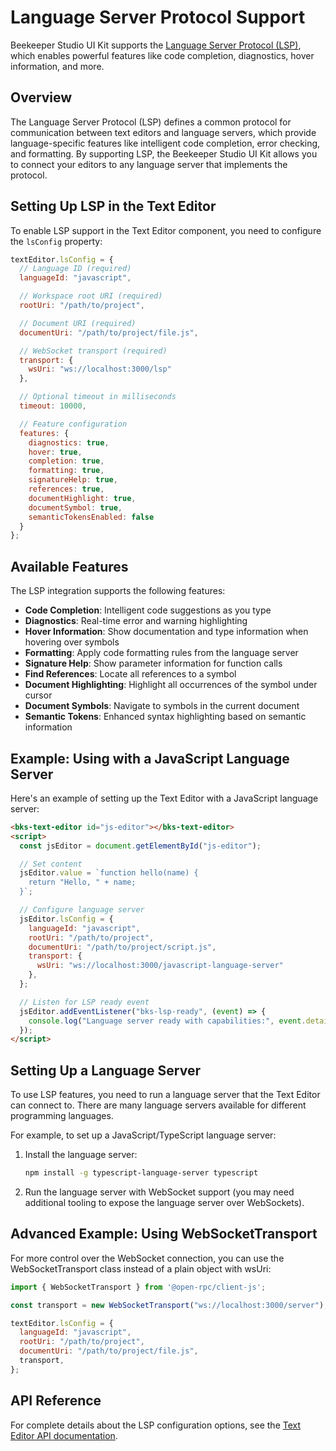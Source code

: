 # Language Server Protocol Support

Beekeeper Studio UI Kit supports the [Language Server Protocol (LSP)](https://microsoft.github.io/language-server-protocol/), which enables powerful features like code completion, diagnostics, hover information, and more.

## Overview

The Language Server Protocol (LSP) defines a common protocol for communication between text editors and language servers, which provide language-specific features like intelligent code completion, error checking, and formatting. By supporting LSP, the Beekeeper Studio UI Kit allows you to connect your editors to any language server that implements the protocol.

## Setting Up LSP in the Text Editor

To enable LSP support in the Text Editor component, you need to configure the `lsConfig` property:

```js
textEditor.lsConfig = {
  // Language ID (required)
  languageId: "javascript",

  // Workspace root URI (required)
  rootUri: "/path/to/project",

  // Document URI (required)
  documentUri: "/path/to/project/file.js",

  // WebSocket transport (required)
  transport: {
    wsUri: "ws://localhost:3000/lsp"
  },

  // Optional timeout in milliseconds
  timeout: 10000,

  // Feature configuration
  features: {
    diagnostics: true,
    hover: true,
    completion: true,
    formatting: true,
    signatureHelp: true,
    references: true,
    documentHighlight: true,
    documentSymbol: true,
    semanticTokensEnabled: false
  }
};
```

## Available Features

The LSP integration supports the following features:

- **Code Completion**: Intelligent code suggestions as you type
- **Diagnostics**: Real-time error and warning highlighting
- **Hover Information**: Show documentation and type information when hovering over symbols
- **Formatting**: Apply code formatting rules from the language server
- **Signature Help**: Show parameter information for function calls
- **Find References**: Locate all references to a symbol
- **Document Highlighting**: Highlight all occurrences of the symbol under cursor
- **Document Symbols**: Navigate to symbols in the current document
- **Semantic Tokens**: Enhanced syntax highlighting based on semantic information

## Example: Using with a JavaScript Language Server

Here's an example of setting up the Text Editor with a JavaScript language server:

```html
<bks-text-editor id="js-editor"></bks-text-editor>
<script>
  const jsEditor = document.getElementById("js-editor");

  // Set content
  jsEditor.value = `function hello(name) {
    return "Hello, " + name;
  }`;

  // Configure language server
  jsEditor.lsConfig = {
    languageId: "javascript",
    rootUri: "/path/to/project",
    documentUri: "/path/to/project/script.js",
    transport: {
      wsUri: "ws://localhost:3000/javascript-language-server"
    },
  };

  // Listen for LSP ready event
  jsEditor.addEventListener("bks-lsp-ready", (event) => {
    console.log("Language server ready with capabilities:", event.detail.capabilities);
  });
</script>
```

## Setting Up a Language Server

To use LSP features, you need to run a language server that the Text Editor can connect to. There are many language servers available for different programming languages.

For example, to set up a JavaScript/TypeScript language server:

1. Install the language server:
   ```bash
   npm install -g typescript-language-server typescript
   ```

2. Run the language server with WebSocket support (you may need additional tooling to expose the language server over WebSockets).

## Advanced Example: Using WebSocketTransport

For more control over the WebSocket connection, you can use the WebSocketTransport class instead of a plain object with wsUri:

```js
import { WebSocketTransport } from '@open-rpc/client-js';

const transport = new WebSocketTransport("ws://localhost:3000/server");

textEditor.lsConfig = {
  languageId: "javascript",
  rootUri: "/path/to/project",
  documentUri: "/path/to/project/file.js",
  transport,
};
```

## API Reference

For complete details about the LSP configuration options, see the [Text Editor API documentation](./api/text-editor.md).
